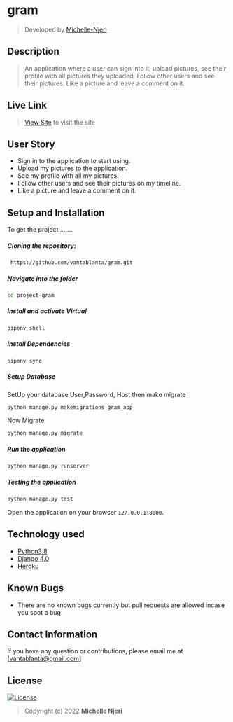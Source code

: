 # gram
>Developed by [Michelle-Njeri](https://github.com/vantablanta)  
  
## Description  
>An application where a user can sign into it, upload pictures, see their profile with all pictures they uploaded. Follow other users and see their pictures. Like a picture and leave a comment on it.

##  Live Link  
>[View Site]()  to visit the site
  

## User Story  
  
* Sign in to the application to start using.
* Upload my pictures to the application.
* See my profile with all my pictures.
* Follow other users and see their pictures on my timeline.
* Like a picture and leave a comment on it.
    
## Setup and Installation  
To get the project .......  
  
##### Cloning the repository:  
```bash 
 https://github.com/vantablanta/gram.git
```
##### Navigate into the folder
 ```bash 
cd project-gram
```
##### Install and activate Virtual  
 ```bash 
pipenv shell 
```  
##### Install Dependencies  
 ```bash 
 pipenv sync
```  
 ##### Setup Database  
  SetUp your database User,Password, Host then make migrate  
 ```bash 
python manage.py makemigrations gram_app
 ``` 
 Now Migrate  
 ```bash 
 python manage.py migrate 
```
##### Run the application  
 ```bash 
 python manage.py runserver 
``` 
##### Testing the application  
 ```bash 
 python manage.py test 
```
Open the application on your browser `127.0.0.1:8000`.  
  
## Technology used  
  
* [Python3.8](https://www.python.org/)  
* [Django 4.0](https://docs.djangoproject.com/en/2.2/)  
* [Heroku](https://heroku.com)  
  
  
## Known Bugs  
* There are no known bugs currently but pull requests are allowed incase you spot a bug  
  
## Contact Information   
If you have any question or contributions, please email me at [vantablanta@gmail.com]  
  
## License 

[![License](https://img.shields.io/packagist/l/loopline-systems/closeio-api-wrapper.svg)](https://github.com/vantablanta/gram/blob/master/LICENSE)  
>Copyright (c) 2022 **Michelle Njeri**
